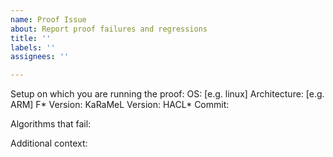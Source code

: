 ```yaml
---
name: Proof Issue
about: Report proof failures and regressions
title: ''
labels: ''
assignees: ''

---
```


Setup on which you are running the proof:
OS: [e.g. linux]
Architecture: [e.g. ARM]
F* Version:
KaRaMeL Version:
HACL* Commit: 

Algorithms that fail:

Additional context:
